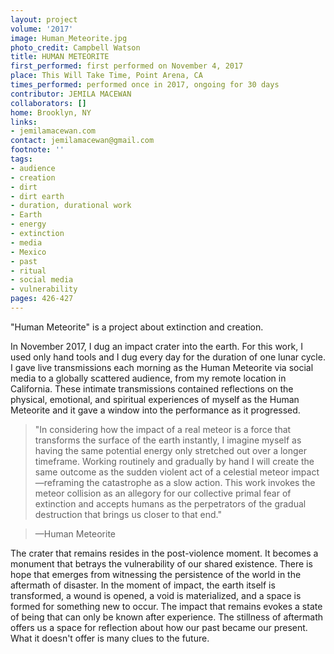 ```yaml
---
layout: project
volume: '2017'
image: Human_Meteorite.jpg
photo_credit: Campbell Watson
title: HUMAN METEORITE
first_performed: first performed on November 4, 2017
place: This Will Take Time, Point Arena, CA
times_performed: performed once in 2017, ongoing for 30 days
contributor: JEMILA MACEWAN
collaborators: []
home: Brooklyn, NY
links:
- jemilamacewan.com
contact: jemilamacewan@gmail.com
footnote: ''
tags:
- audience
- creation
- dirt
- dirt earth
- duration, durational work
- Earth
- energy
- extinction
- media
- Mexico
- past
- ritual
- social media
- vulnerability
pages: 426-427
---
```


"Human Meteorite" is a project about extinction and creation.

In November 2017, I dug an impact crater into the earth. For this work, I used only hand tools and I dug every day for the duration of one lunar cycle. I gave live transmissions each morning as the Human Meteorite via social media to a globally scattered audience, from my remote location in California. These intimate transmissions contained reflections on the physical, emotional, and spiritual experiences of myself as the Human Meteorite and it gave a window into the performance as it progressed.

> "In considering how the impact of a real meteor is a force that transforms the surface of the earth instantly, I imagine myself as having the same potential energy only stretched out over a longer timeframe. Working routinely and gradually by hand I will create the same outcome as the sudden violent act of a celestial meteor impact—reframing the catastrophe as a slow action. This work invokes the meteor collision as an allegory for our collective primal fear of extinction and accepts humans as the perpetrators of the gradual destruction that brings us closer to that end." 

> —Human Meteorite

The crater that remains resides in the post-violence moment. It becomes a monument that betrays the vulnerability of our shared existence. There is hope that emerges from witnessing the persistence of the world in the aftermath of disaster. In the moment of impact, the earth itself is transformed, a wound is opened, a void is materialized, and a space is formed for something new to occur. The impact that remains evokes a state of being that can only be known after experience. The stillness of aftermath offers us a space for reflection about how our past became our present. What it doesn't offer is many clues to the future.
